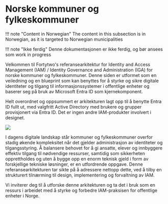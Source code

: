 # Norske kommuner og fylkeskommuner

!!! note "Content in Norwegian"
    The content in this subsection is in Norwegian, as it is targeted to Norwegian municipalities

!!! note "Ikke ferdig"
    Denne dokumentasjonen er ikke ferdig, og bør ansees som work in progress

Velkommen til Fortytwo's referansearkitektur for Identity and Access Management (IAM) / Identity Governance and Administration (IGA) for norske kommuner og fylkeskommuner. Denne siden er utformet som en veiledning og en blueprint som kan benyttes for å styrke og sikre digitale identiteter og tilgang til informasjonssystemer i offentlige enheter og baserer seg på bruk av Microsoft Entra ID som kjernekomponent.

Helt overordnet og oppsummert er arkitekturen lagt opp til å benytte Entra ID fullt ut, med valgfritt Active Directory med brukere og grupper provisjonert via Entra ID. Det er ingen andre IAM-produkter involvert i designet.

![](media/20231117110306.png)

I dagens digitale landskap står kommuner og fylkeskommuner overfor stadig økende kompleksitet når det gjelder administrasjon av identiteter og tilgangsstyring. Å balansere behovet for å gi ansatte, elever og innbyggere effektiv tilgang til nødvendige ressurser, samtidig som sikkerheten opprettholdes og uten å bygge opp en enorm teknisk gjeld i form av forskjellige tekniske løsninger, er en utfordrende oppgave. Denne referansearkitekturen tar sikte på å adressere nettopp dette, ved å tilby en strukturert tilnærming til design, implementering og forvaltning av IAM.

Vi inviterer deg til å utforske denne arkitekturen og ta det i bruk som en ressurs i arbeidet med å styrke og forbedre IAM-praksisen for offentlige enheter i Norge.

<!-- Gjennom et grundig sammensatt rammeverk tar denne referansearkitekturen for seg nøkkelkomponenter, beste praksiser og anbefalinger som tar hensyn til både teknologiske og regulatoriske aspekter. Det tar også høyde for behovene til ulike roller og brukergrupper innenfor kommunale og fylkeskommunale organisasjoner, fra administrativt personell til innbyggere som benytter offentlige tjenester.

Ved å implementere en robust IAM-arkitektur kan kommuner og fylkeskommuner effektivisere drift, styrke sikkerhet og samtidig legge til rette for en mer sømløs brukeropplevelse. Gjennom å dele felles retningslinjer og prinsipper kan man også legge grunnlaget for samarbeid og standardisering på tvers av ulike offentlige enheter.

Dette dokumentet er et levende dokument som vil utvikles og oppdateres i tråd med den stadig skiftende teknologiske og regulatoriske virkeligheten. Det er ment som en veileder og et referansepunkt for planlegging, implementering og videreutvikling av IAM-strategier for norske kommuner og fylkeskommuner.

Vi inviterer deg til å utforske dette dokumentet og ta i bruk retningslinjene som en ressurs i arbeidet med å styrke og forbedre IAM-praksisen for offentlige enheter i Norge. -->